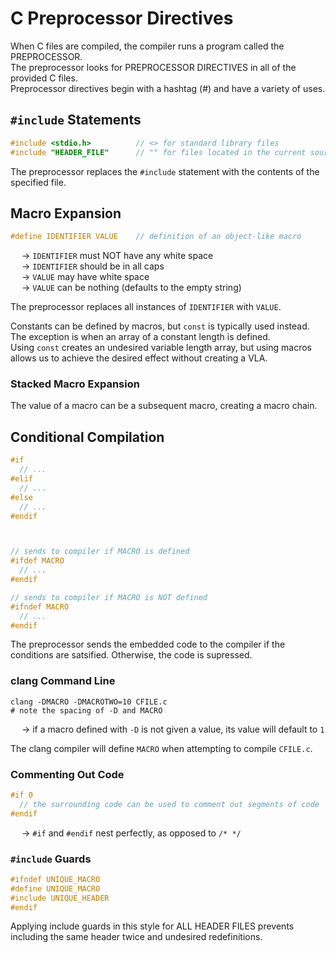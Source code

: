 # C Preprocessor Directives
When C files are compiled, the compiler runs a program called the PREPROCESSOR. <br>
The preprocessor looks for PREPROCESSOR DIRECTIVES in all of the provided C files. <br>
Preprocessor directives begin with a hashtag (#) and have a variety of uses. 

## `#include` Statements
```C
#include <stdio.h>          // <> for standard library files
#include "HEADER_FILE"      // "" for files located in the current source file directory

```
The preprocessor replaces the `#include` statement with the contents of the specified file. 

## Macro Expansion
```C
#define IDENTIFIER VALUE    // definition of an object-like macro

```
&emsp; → `IDENTIFIER` must NOT have any white space <br>
&emsp; → `IDENTIFIER` should be in all caps <br>
&emsp; → `VALUE` may have white space <br>
&emsp; → `VALUE` can be nothing (defaults to the empty string) <br>

The preprocessor replaces all instances of `IDENTIFIER` with `VALUE`. <br>

Constants can be defined by macros, but `const` is typically used instead. <br>
The exception is when an array of a constant length is defined. <br>
Using `const` creates an undesired variable length array, but using macros allows us to achieve the desired effect without creating a VLA. 

### Stacked Macro Expansion
The value of a macro can be a subsequent macro, creating a macro chain. 

## Conditional Compilation
```C
#if
  // ...
#elif
  // ...
#else
  // ...
#endif



// sends to compiler if MACRO is defined
#ifdef MACRO
  // ...
#endif

// sends to compiler if MACRO is NOT defined
#ifndef MACRO
  // ...
#endif

```
The preprocessor sends the embedded code to the compiler if the conditions are satsified. Otherwise, the code is supressed. 

### clang Command Line
```shell
clang -DMACRO -DMACROTWO=10 CFILE.c
# note the spacing of -D and MACRO

```
&emsp; → if a macro defined with `-D` is not given a value, its value will default to `1` <br>

The clang compiler will define `MACRO` when attempting to compile `CFILE.c`.

### Commenting Out Code
```C
#if 0
  // the surrounding code can be used to comment out segments of code
#endif

```
&emsp; → `#if` and `#endif` nest perfectly, as opposed to `/* */`

### `#include` Guards
```C
#ifndef UNIQUE_MACRO
#define UNIQUE_MACRO
#include UNIQUE_HEADER
#endif

```
Applying include guards in this style for ALL HEADER FILES prevents including the same header twice and undesired redefinitions. 
